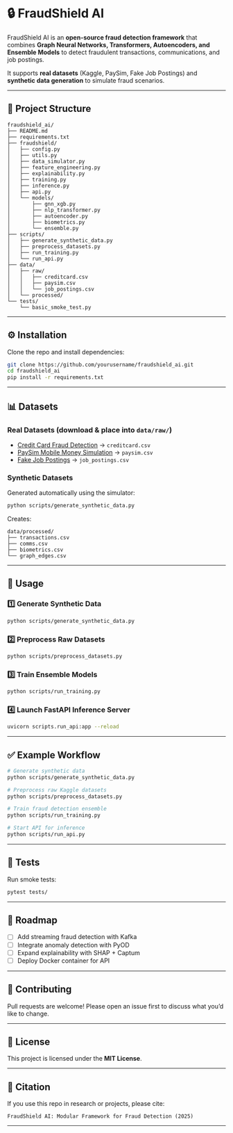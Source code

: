 
# 🔒 FraudShield AI

FraudShield AI is an **open-source fraud detection framework** that combines **Graph Neural Networks, Transformers, Autoencoders, and Ensemble Models** to detect fraudulent transactions, communications, and job postings.

It supports **real datasets** (Kaggle, PaySim, Fake Job Postings) and **synthetic data generation** to simulate fraud scenarios.

---

## 📂 Project Structure

```
fraudshield_ai/
├── README.md
├── requirements.txt
├── fraudshield/
│   ├── config.py
│   ├── utils.py
│   ├── data_simulator.py
│   ├── feature_engineering.py
│   ├── explainability.py
│   ├── training.py
│   ├── inference.py
│   ├── api.py
│   └── models/
│       ├── gnn_xgb.py
│       ├── nlp_transformer.py
│       ├── autoencoder.py
│       ├── biometrics.py
│       └── ensemble.py
├── scripts/
│   ├── generate_synthetic_data.py
│   ├── preprocess_datasets.py
│   ├── run_training.py
│   └── run_api.py
├── data/
│   ├── raw/
│   │   ├── creditcard.csv
│   │   ├── paysim.csv
│   │   └── job_postings.csv
│   └── processed/
└── tests/
    └── basic_smoke_test.py
```

---

## ⚙️ Installation

Clone the repo and install dependencies:

```bash
git clone https://github.com/yourusername/fraudshield_ai.git
cd fraudshield_ai
pip install -r requirements.txt
```

---

## 📊 Datasets

### Real Datasets (download & place into `data/raw/`)

* [Credit Card Fraud Detection](https://www.kaggle.com/mlg-ulb/creditcardfraud) → `creditcard.csv`
* [PaySim Mobile Money Simulation](https://www.kaggle.com/ealaxi/paysim1) → `paysim.csv`
* [Fake Job Postings](https://www.kaggle.com/shivamb/real-or-fake-fake-jobposting-prediction) → `job_postings.csv`

### Synthetic Datasets

Generated automatically using the simulator:

```bash
python scripts/generate_synthetic_data.py
```

Creates:

```
data/processed/
├── transactions.csv
├── comms.csv
├── biometrics.csv
└── graph_edges.csv
```

---

## 🚀 Usage

### 1️⃣ Generate Synthetic Data

```bash
python scripts/generate_synthetic_data.py
```

### 2️⃣ Preprocess Raw Datasets

```bash
python scripts/preprocess_datasets.py
```

### 3️⃣ Train Ensemble Models

```bash
python scripts/run_training.py
```

### 4️⃣ Launch FastAPI Inference Server

```bash
uvicorn scripts.run_api:app --reload
```

---

## ✅ Example Workflow

```bash
# Generate synthetic data
python scripts/generate_synthetic_data.py

# Preprocess raw Kaggle datasets
python scripts/preprocess_datasets.py

# Train fraud detection ensemble
python scripts/run_training.py

# Start API for inference
python scripts/run_api.py
```

---

## 🧪 Tests

Run smoke tests:

```bash
pytest tests/
```

---

## 📖 Roadmap

* [ ] Add streaming fraud detection with Kafka
* [ ] Integrate anomaly detection with PyOD
* [ ] Expand explainability with SHAP + Captum
* [ ] Deploy Docker container for API

---

## 🤝 Contributing

Pull requests are welcome! Please open an issue first to discuss what you’d like to change.

---

## 📜 License

This project is licensed under the **MIT License**.

---

## 🌟 Citation

If you use this repo in research or projects, please cite:

```
FraudShield AI: Modular Framework for Fraud Detection (2025)
```

---
